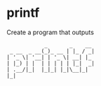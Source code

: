 # printf

Create a program that outputs 
```
            _       _    __ 
 _ __  _ __(_)_ __ | |_ / _|
| '_ \| '__| | '_ \| __| |_ 
| |_) | |  | | | | | |_|  _|
| .__/|_|  |_|_| |_|\__|_|  
|_|                         
```